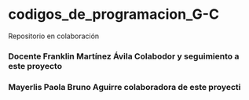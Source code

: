 # codigos_de_programacion_G-C
Repositorio en colaboración
### Docente Franklin Martínez Ávila  Colabodor y seguimiento a este proyecto
###   Mayerlis Paola Bruno Aguirre colaboradora de este proyecti
